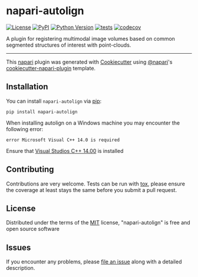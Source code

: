 # napari-autolign

[![License](https://img.shields.io/pypi/l/napari-autolign.svg?color=green)](https://github.com/krentzd/napari-autolign/raw/master/LICENSE)
[![PyPI](https://img.shields.io/pypi/v/napari-autolign.svg?color=green)](https://pypi.org/project/napari-autolign)
[![Python Version](https://img.shields.io/pypi/pyversions/napari-autolign.svg?color=green)](https://python.org)
[![tests](https://github.com/krentzd/napari-autolign/workflows/tests/badge.svg)](https://github.com/krentzd/napari-autolign/actions)
[![codecov](https://codecov.io/gh/krentzd/napari-autolign/branch/master/graph/badge.svg)](https://codecov.io/gh/krentzd/napari-autolign)

A plugin for registering multimodal image volumes based on common segmented structures of interest with point-clouds.

----------------------------------

This [napari] plugin was generated with [Cookiecutter] using [@napari]'s [cookiecutter-napari-plugin] template.

<!--
Don't miss the full getting started guide to set up your new package:
https://github.com/napari/cookiecutter-napari-plugin#getting-started

and review the napari docs for plugin developers:
https://napari.org/docs/plugins/index.html
-->

## Installation

You can install `napari-autolign` via [pip]:

    pip install napari-autolign

When installing autolign on a Windows machine you may encounter the following error:

    error Microsoft Visual C++ 14.0 is required

Ensure that [Visual Studios C++ 14.00](https://visualstudio.microsoft.com/thank-you-downloading-visual-studio/?sku=BuildTools&rel=16) is installed

## Contributing

Contributions are very welcome. Tests can be run with [tox], please ensure
the coverage at least stays the same before you submit a pull request.

## License

Distributed under the terms of the [MIT] license,
"napari-autolign" is free and open source software

## Issues

If you encounter any problems, please [file an issue] along with a detailed description.

[napari]: https://github.com/napari/napari
[Cookiecutter]: https://github.com/audreyr/cookiecutter
[@napari]: https://github.com/napari
[MIT]: http://opensource.org/licenses/MIT
[BSD-3]: http://opensource.org/licenses/BSD-3-Clause
[GNU GPL v3.0]: http://www.gnu.org/licenses/gpl-3.0.txt
[GNU LGPL v3.0]: http://www.gnu.org/licenses/lgpl-3.0.txt
[Apache Software License 2.0]: http://www.apache.org/licenses/LICENSE-2.0
[Mozilla Public License 2.0]: https://www.mozilla.org/media/MPL/2.0/index.txt
[cookiecutter-napari-plugin]: https://github.com/napari/cookiecutter-napari-plugin
[file an issue]: https://github.com/krentzd/napari-autolign/issues
[napari]: https://github.com/napari/napari
[tox]: https://tox.readthedocs.io/en/latest/
[pip]: https://pypi.org/project/pip/
[PyPI]: https://pypi.org/
